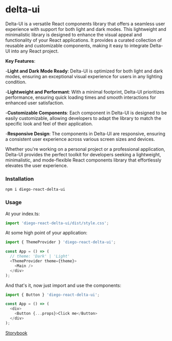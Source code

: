 # delta-ui

Delta-UI is a versatile React components library that offers a seamless user experience with support for both light and dark modes. This lightweight and minimalistic library is designed to enhance the visual appeal and functionality of your React applications. It provides a curated collection of reusable and customizable components, making it easy to integrate Delta-UI into any React project.

**Key Features**:

-**Light and Dark Mode Ready**: Delta-UI is optimized for both light and dark modes, ensuring an exceptional visual experience for users in any lighting condition.

-**Lightweight and Performant**: With a minimal footprint, Delta-UI prioritizes performance, ensuring quick loading times and smooth interactions for enhanced user satisfaction.

-**Customizable Components**: Each component in Delta-UI is designed to be easily customizable, allowing developers to adapt the library to match the specific look and feel of their application.

-**Responsive Design**: The components in Delta-UI are responsive, ensuring a consistent user experience across various screen sizes and devices.

Whether you're working on a personal project or a professional application, Delta-UI provides the perfect toolkit for developers seeking a lightweight, minimalistic, and mode-flexible React components library that effortlessly elevates the user experience.

### Installation
```
npm i diego-react-delta-ui
```

### Usage
At your index.ts:
```js
import 'diego-react-delta-ui/dist/style.css';
```

At some high point of your application:
```js
import { ThemeProvider } 'diego-react-delta-ui';

const App = () => (
  // theme: 'Dark' | 'Light'
  <ThemeProvider theme={theme}>
    <Main />
  </div>
);
```

And that's it, now just import and use the components:
```js
import { Button } 'diego-react-delta-ui';

const App = () => (
  <div>
    <Button {...props}>Click me</Button>
  </div>
);
```

[Storybook](https://diego-delta-ui.vercel.app/?path=/docs/deltaui-accordion--docs)
